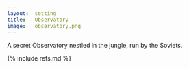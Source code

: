 ```yaml
---
layout:  setting
title:   Observatory
image:   observatory.png
---
```



A secret Observatory nestled in the jungle, run by the Soviets.


{% include refs.md %}



